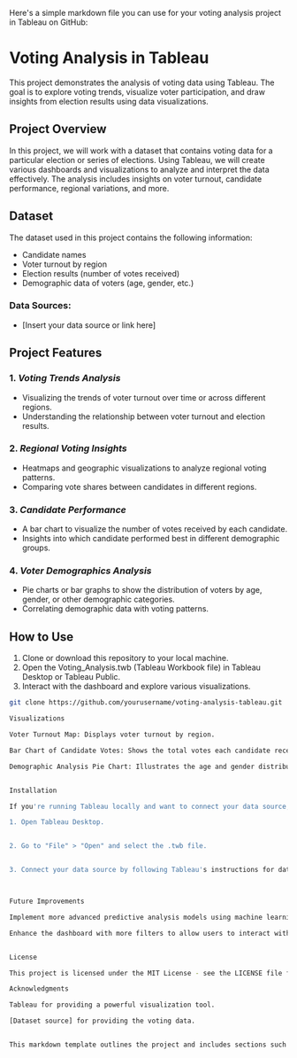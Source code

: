 Here's a simple markdown file you can use for your voting analysis project in Tableau on GitHub:

# Voting Analysis in Tableau

This project demonstrates the analysis of voting data using Tableau. The goal is to explore voting trends, visualize voter participation, and draw insights from election results using data visualizations.

## Project Overview

In this project, we will work with a dataset that contains voting data for a particular election or series of elections. Using Tableau, we will create various dashboards and visualizations to analyze and interpret the data effectively. The analysis includes insights on voter turnout, candidate performance, regional variations, and more.

## Dataset

The dataset used in this project contains the following information:

- Candidate names
- Voter turnout by region
- Election results (number of votes received)
- Demographic data of voters (age, gender, etc.)

### Data Sources:
- [Insert your data source or link here]

## Project Features

### 1. *Voting Trends Analysis*
   - Visualizing the trends of voter turnout over time or across different regions.
   - Understanding the relationship between voter turnout and election results.

### 2. *Regional Voting Insights*
   - Heatmaps and geographic visualizations to analyze regional voting patterns.
   - Comparing vote shares between candidates in different regions.

### 3. *Candidate Performance*
   - A bar chart to visualize the number of votes received by each candidate.
   - Insights into which candidate performed best in different demographic groups.

### 4. *Voter Demographics Analysis*
   - Pie charts or bar graphs to show the distribution of voters by age, gender, or other demographic categories.
   - Correlating demographic data with voting patterns.

## How to Use

1. Clone or download this repository to your local machine.
2. Open the Voting_Analysis.twb (Tableau Workbook file) in Tableau Desktop or Tableau Public.
3. Interact with the dashboard and explore various visualizations.

```bash
git clone https://github.com/yourusername/voting-analysis-tableau.git

Visualizations

Voter Turnout Map: Displays voter turnout by region.

Bar Chart of Candidate Votes: Shows the total votes each candidate received.

Demographic Analysis Pie Chart: Illustrates the age and gender distribution of voters.


Installation

If you're running Tableau locally and want to connect your data source, follow these steps:

1. Open Tableau Desktop.


2. Go to "File" > "Open" and select the .twb file.


3. Connect your data source by following Tableau's instructions for data connection.



Future Improvements

Implement more advanced predictive analysis models using machine learning.

Enhance the dashboard with more filters to allow users to interact with the data in more specific ways.


License

This project is licensed under the MIT License - see the LICENSE file for details.

Acknowledgments

Tableau for providing a powerful visualization tool.

[Dataset source] for providing the voting data.


This markdown template outlines the project and includes sections such as project overview, dataset information, features, and instructions on how to use it. Be sure to replace placeholders like the dataset source and GitHub repository link with your actual information.
